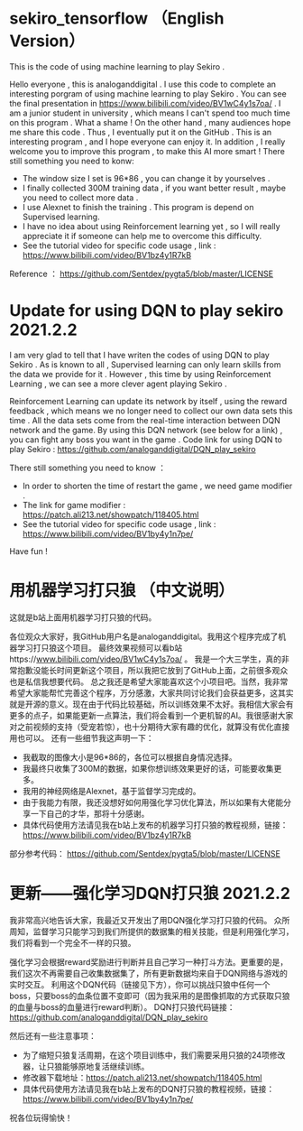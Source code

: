 # sekiro_tensorflow （English Version）
This is the code of using machine learning to play Sekiro . 

Hello everyone , this is analoganddigital . I use this code to complete an interesting porgram of using machine learning to play Sekiro . 
You can see the final presentation in https://www.bilibili.com/video/BV1wC4y1s7oa/ .
I am a junior student in university , which means I can't spend too much time on this program . What a shame ! On the other hand , many audiences hope me share this code . Thus , I eventually put it on the GitHub . 
This is an interesting program , and I hope everyone can enjoy it. In addition , I really welcome you to improve this program , to make this AI more smart !
There still something you need to konw:
* The window size I set is 96*86 , you can change it by yourselves .
* I finally collected 300M training data , if you want better result , maybe you need to collect more data .
* I use Alexnet to finish the training . This program is depend on Supervised learning.
* I have no idea about using Reinforcement learning yet , so I will really appreciate it if someone can help me to overcome this difficulty.
* See the tutorial video for specific code usage , link : https://www.bilibili.com/video/BV1bz4y1R7kB

Reference ：
https://github.com/Sentdex/pygta5/blob/master/LICENSE


# Update for using DQN to play sekiro      2021.2.2
I am very glad to tell that I have writen the codes of using DQN to play Sekiro .
As is known to all , Supervised learning can only learn skills from the data we provide for it . However , this time by using Reinforcement Learning , we can see a more clever agent playing Sekiro .

Reinforcement Learning can update its network by itself , using the reward feedback , which means we no longer need to collect our own data sets this time . All the data sets come from the real-time interaction between DQN network and the game.
By using this DQN network (see below for a link) , you can fight any boss you want in the game .
Code link for using DQN to play Sekiro : https://github.com/analoganddigital/DQN_play_sekiro

There still something you need to know ：
* In order to shorten the time of restart the game , we need game modifier .
* The link for game modifier : https://patch.ali213.net/showpatch/118405.html
* See the tutorial video for specific code usage , link : https://www.bilibili.com/video/BV1by4y1n7pe/

Have fun !

# 用机器学习打只狼 （中文说明）
这就是b站上面用机器学习打只狼的代码。

各位观众大家好，我GitHub用户名是analoganddigital。我用这个程序完成了机器学习打只狼这个项目。
最终效果视频可以看b站https://www.bilibili.com/video/BV1wC4y1s7oa/ 。
我是一个大三学生，真的非常抱歉没能长时间更新这个项目，所以我把它放到了GitHub上面，之前很多观众也是私信我想要代码。
总之我还是希望大家能喜欢这个小项目吧。当然，我非常希望大家能帮忙完善这个程序，万分感激，大家共同讨论我们会获益更多，这其实就是开源的意义。现在由于代码比较基础，所以训练效果不太好。我相信大家会有更多的点子，如果能更新一点算法，我们将会看到一个更机智的AI。我很感谢大家对之前视频的支持（受宠若惊），也十分期待大家有趣的优化，就算没有优化直接用也可以。
还有一些细节我这声明一下：
* 我截取的图像大小是96*86的，各位可以根据自身情况选择。
* 我最终只收集了300M的数据，如果你想训练效果更好的话，可能要收集更多。
* 我用的神经网络是Alexnet，基于监督学习完成的。
* 由于我能力有限，我还没想好如何用强化学习优化算法，所以如果有大佬能分享一下自己的才华，那将十分感谢。
* 具体代码使用方法请见我在b站上发布的机器学习打只狼的教程视频，链接： https://www.bilibili.com/video/BV1bz4y1R7kB

部分参考代码：
https://github.com/Sentdex/pygta5/blob/master/LICENSE

# 更新——强化学习DQN打只狼     2021.2.2
我非常高兴地告诉大家，我最近又开发出了用DQN强化学习打只狼的代码。
众所周知，监督学习只能学习到我们所提供的数据集的相关技能，但是利用强化学习，我们将看到一个完全不一样的只狼。

强化学习会根据reward奖励进行判断并且自己学习一种打斗方法。更重要的是，我们这次不再需要自己收集数据集了，所有更新数据均来自于DQN网络与游戏的实时交互。
利用这个DQN代码（链接见下方），你可以挑战只狼中任何一个boss，只要boss的血条位置不变即可（因为我采用的是图像抓取的方式获取只狼的血量与boss的血量进行reward判断）。
DQN打只狼代码链接：https://github.com/analoganddigital/DQN_play_sekiro

然后还有一些注意事项：
* 为了缩短只狼复活周期，在这个项目训练中，我们需要采用只狼的24项修改器，让只狼能够原地复活继续训练。
* 修改器下载地址：https://patch.ali213.net/showpatch/118405.html
* 具体代码使用方法请见我在b站上发布的DQN打只狼的教程视频，链接：https://www.bilibili.com/video/BV1by4y1n7pe/

祝各位玩得愉快！
